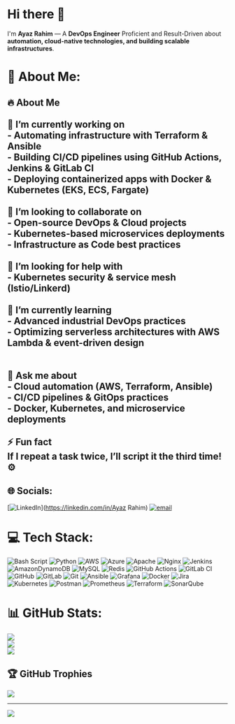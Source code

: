 # Hi there 👋  
I'm **Ayaz Rahim** — A **DevOps Engineer** Proficient and Result-Driven about **automation, cloud-native technologies, and building scalable infrastructures**.


# 💫 About Me:
## 🔥 About Me  <br><br>🚩 **I’m currently working on**  <br>- Automating infrastructure with **Terraform & Ansible**  <br>- Building CI/CD pipelines using **GitHub Actions, Jenkins & GitLab CI**  <br>- Deploying containerized apps with **Docker & Kubernetes (EKS, ECS, Fargate)**  <br><br>👯 **I’m looking to collaborate on**  <br>- Open-source **DevOps & Cloud projects**  <br>- Kubernetes-based **microservices deployments**  <br>- Infrastructure as Code best practices  <br><br>🤝 **I’m looking for help with**  <br>- Kubernetes security & service mesh (Istio/Linkerd)  <br><br>🌱 **I’m currently learning**  <br>- **Advanced industrial DevOps practices**  <br>- **Optimizing serverless architectures** with AWS Lambda & event-driven design  <br> <br><br>💬 **Ask me about**  <br>- Cloud automation (AWS, Terraform, Ansible)  <br>- CI/CD pipelines & GitOps practices  <br>- Docker, Kubernetes, and microservice deployments  <br><br>⚡ **Fun fact**  <br>If I repeat a task twice, I’ll script it the third time! ⚙️  <br>


## 🌐 Socials:
[![LinkedIn](https://img.shields.io/badge/LinkedIn-%230077B5.svg?logo=linkedin&logoColor=white)](https://linkedin.com/in/Ayaz Rahim) [![email](https://img.shields.io/badge/Email-D14836?logo=gmail&logoColor=white)](mailto:ayazrahim999@gmail.com) 

# 💻 Tech Stack:
![Bash Script](https://img.shields.io/badge/bash_script-%23121011.svg?style=for-the-badge&logo=gnu-bash&logoColor=white) ![Python](https://img.shields.io/badge/python-3670A0?style=for-the-badge&logo=python&logoColor=ffdd54) ![AWS](https://img.shields.io/badge/AWS-%23FF9900.svg?style=for-the-badge&logo=amazon-aws&logoColor=white) ![Azure](https://img.shields.io/badge/azure-%230072C6.svg?style=for-the-badge&logo=microsoftazure&logoColor=white) ![Apache](https://img.shields.io/badge/apache-%23D42029.svg?style=for-the-badge&logo=apache&logoColor=white) ![Nginx](https://img.shields.io/badge/nginx-%23009639.svg?style=for-the-badge&logo=nginx&logoColor=white) ![Jenkins](https://img.shields.io/badge/jenkins-%232C5263.svg?style=for-the-badge&logo=jenkins&logoColor=white) ![AmazonDynamoDB](https://img.shields.io/badge/Amazon%20DynamoDB-4053D6?style=for-the-badge&logo=Amazon%20DynamoDB&logoColor=white) ![MySQL](https://img.shields.io/badge/mysql-4479A1.svg?style=for-the-badge&logo=mysql&logoColor=white) ![Redis](https://img.shields.io/badge/redis-%23DD0031.svg?style=for-the-badge&logo=redis&logoColor=white) ![GitHub Actions](https://img.shields.io/badge/github%20actions-%232671E5.svg?style=for-the-badge&logo=githubactions&logoColor=white) ![GitLab CI](https://img.shields.io/badge/gitlab%20CI-%23181717.svg?style=for-the-badge&logo=gitlab&logoColor=white) ![GitHub](https://img.shields.io/badge/github-%23121011.svg?style=for-the-badge&logo=github&logoColor=white) ![GitLab](https://img.shields.io/badge/gitlab-%23181717.svg?style=for-the-badge&logo=gitlab&logoColor=white) ![Git](https://img.shields.io/badge/git-%23F05033.svg?style=for-the-badge&logo=git&logoColor=white) ![Ansible](https://img.shields.io/badge/ansible-%231A1918.svg?style=for-the-badge&logo=ansible&logoColor=white) ![Grafana](https://img.shields.io/badge/grafana-%23F46800.svg?style=for-the-badge&logo=grafana&logoColor=white) ![Docker](https://img.shields.io/badge/docker-%230db7ed.svg?style=for-the-badge&logo=docker&logoColor=white) ![Jira](https://img.shields.io/badge/jira-%230A0FFF.svg?style=for-the-badge&logo=jira&logoColor=white) ![Kubernetes](https://img.shields.io/badge/kubernetes-%23326ce5.svg?style=for-the-badge&logo=kubernetes&logoColor=white) ![Postman](https://img.shields.io/badge/Postman-FF6C37?style=for-the-badge&logo=postman&logoColor=white) ![Prometheus](https://img.shields.io/badge/Prometheus-E6522C?style=for-the-badge&logo=Prometheus&logoColor=white) ![Terraform](https://img.shields.io/badge/terraform-%235835CC.svg?style=for-the-badge&logo=terraform&logoColor=white) ![SonarQube](https://img.shields.io/badge/SonarQube-black?style=for-the-badge&logo=sonarqube&logoColor=4E9BCD)
# 📊 GitHub Stats:
![](https://github-readme-stats.vercel.app/api?username=AyazRahim&theme=dark&hide_border=false&include_all_commits=true&count_private=true)<br/>
![](https://nirzak-streak-stats.vercel.app/?user=AyazRahim&theme=dark&hide_border=false)<br/>
![](https://github-readme-stats.vercel.app/api/top-langs/?username=AyazRahim&theme=dark&hide_border=false&include_all_commits=true&count_private=true&layout=compact)

## 🏆 GitHub Trophies
![](https://github-profile-trophy.vercel.app/?username=AyazRahim&theme=radical&no-frame=false&no-bg=true&margin-w=4)

---
[![](https://visitcount.itsvg.in/api?id=AyazRahim&icon=0&color=0)](https://visitcount.itsvg.in)

<!-- Proudly created with GPRM ( https://gprm.itsvg.in ) -->
